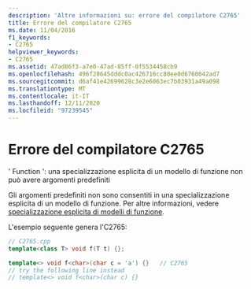 ```yaml
---
description: 'Altre informazioni su: errore del compilatore C2765'
title: Errore del compilatore C2765
ms.date: 11/04/2016
f1_keywords:
- C2765
helpviewer_keywords:
- C2765
ms.assetid: 47ad86f3-a7e0-47ad-85ff-0f5534458cb9
ms.openlocfilehash: 496f28645dddc0ac426716cc80ee0d6760042ad7
ms.sourcegitcommit: d6af41e42699628c3e2e6063ec7b03931a49a098
ms.translationtype: MT
ms.contentlocale: it-IT
ms.lasthandoff: 12/11/2020
ms.locfileid: "97239545"
---
```

# <a name="compiler-error-c2765"></a>Errore del compilatore C2765

' Function ': una specializzazione esplicita di un modello di funzione non può avere argomenti predefiniti

Gli argomenti predefiniti non sono consentiti in una specializzazione esplicita di un modello di funzione. Per altre informazioni, vedere [specializzazione esplicita di modelli di funzione](../../cpp/explicit-specialization-of-function-templates.md).

L'esempio seguente genera l'C2765:

```cpp
// C2765.cpp
template<class T> void f(T t) {};

template<> void f<char>(char c = 'a') {}   // C2765
// try the following line instead
// template<> void f<char>(char c) {}
```
